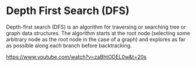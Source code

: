 # Depth First Search (DFS)

Depth-first search (DFS) is an algorithm for traversing or searching tree or graph data structures. The algorithm starts at the root node (selecting some arbitrary node as the root node in the case of a graph) and explores as far as possible along each branch before backtracking.

https://www.youtube.com/watch?v=zaBhtODEL0w&t=20s

